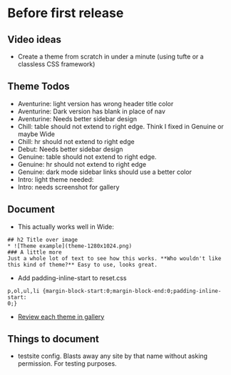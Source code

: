 # Before first release
## Video ideas
* Create a theme from scratch in under a minute (using tufte or a classless CSS framework)

## Theme Todos
* Aventurine: light version has wrong header title color
* Aventurine: Dark version has blank in place of nav
* Aventurine: Needs better sidebar design
* Chill: table should not extend to right edge. Think I fixed in Genuine or maybe Wide
* Chill: hr should not extend to right edge
* Debut: Needs better sidebar design
* Genuine: table should not extend to right edge.
* Genuine: hr should not extend to right edge
* Genuine: dark mode sidebar links should use a better color
* Intro: light theme needed:
* Intro: needs screenshot for gallery

## Document
* This actually works well in Wide:
```
## h2 Title over image
* ![Theme example](theme-1280x1024.png)
### A little more
Just a whole lot of text to see how this works. **Who wouldn't like this kind of theme?** Easy to use, looks great.
```
* Add padding-inline-start to reset.css
```
p,ol,ul,li {margin-block-start:0;margin-block-end:0;padding-inline-start:
0;} 
```

* [Review each theme in gallery](review.html)

## Things to document
* testsite config. Blasts away any site by that name without asking permission. For testing purposes.
